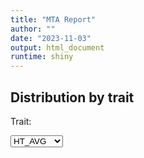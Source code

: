 ```yaml
---
title: "MTA Report"
author: ""
date: "2023-11-03"
output: html_document
runtime: shiny
---
```







## Distribution by trait
<!--html_preserve--><div class="form-group shiny-input-container">
<label class="control-label" id="mtaApp_1-traitMta-label" for="mtaApp_1-traitMta">Trait:</label>
<div>
<select id="mtaApp_1-traitMta" class="shiny-input-select"><option value="HT_AVG" selected>HT_AVG</option>
<option value="FLW50">FLW50</option>
<option value="YLD_TON">YLD_TON</option></select>
<script type="application/json" data-for="mtaApp_1-traitMta" data-nonempty="">{"plugins":["selectize-plugin-a11y"]}</script>
</div>
</div><!--/html_preserve-->

<!--html_preserve--><div class="plotly html-widget html-widget-output shiny-report-size shiny-report-theme html-fill-item-overflow-hidden html-fill-item" id="mtaApp_1-out1edf59438d5a2e78" style="width:100%;height:400px;"></div><!--/html_preserve-->


